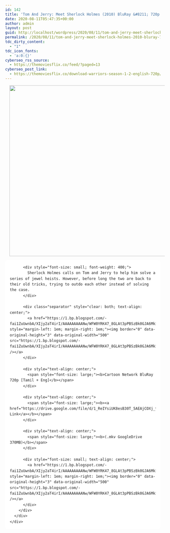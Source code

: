 ```yaml
---
id: 142
title: 'Tom And Jerry: Meet Sherlock Holmes (2010) BluRay &#8211; 720p &#8211; Dual Aud [Tamil + English] &#8211; x264 &#8211; 350MB'
date: 2020-08-11T05:47:35+00:00
author: admin
layout: post
guid: http://localhost/wordpress/2020/08/11/tom-and-jerry-meet-sherlock-holmes-2010-bluray-720p-dual-aud-tamil-english-x264-350mb/
permalink: /2020/08/11/tom-and-jerry-meet-sherlock-holmes-2010-bluray-720p-dual-aud-tamil-english-x264-350mb/
tdc_dirty_content:
  - "1"
tdc_icon_fonts:
  - 'a:0:{}'
cyberseo_rss_source:
  - https://themoviesflix.co/feed/?paged=13
cyberseo_post_link:
  - https://themoviesflix.co/download-warriors-season-1-2-english-720p/
---
```

<div dir="ltr" style="text-align: left;" trbidi="on">
  <div class="separator" style="clear: both; text-align: center;">
    <a href="https://1.bp.blogspot.com/-qFwYxe1I-u0/XUMNNFfthJI/AAAAAAAAApI/DyVT0BwuivAfZtWCqBpqIqtIcUQHxEb2QCLcBGAs/s1600/dcswchk-5f245929-62b2-4d20-8833-1c4f0fcc08c3.png" style="margin-left: 1em; margin-right: 1em;"><img loading="lazy" border="0" data-original-height="608" data-original-width="700" height="554" src="https://1.bp.blogspot.com/-qFwYxe1I-u0/XUMNNFfthJI/AAAAAAAAApI/DyVT0BwuivAfZtWCqBpqIqtIcUQHxEb2QCLcBGAs/s640/dcswchk-5f245929-62b2-4d20-8833-1c4f0fcc08c3.png" width="640" /></a>
  </div>
  
  <div class="mod" data-hveid="CA8QAA" data-md="50" data-ved="2ahUKEwi0rvKFhuLjAhUIPo8KHQT8CTIQkCkwH3oECA8QAA" lang="" style="background-color: white; border-radius: 8px; clear: none; color: #222222; font-family: arial, sans-serif; font-style: normal; letter-spacing: normal; line-height: 1.54; padding-left: 15px; padding-right: 15px; padding-top: 0px; text-align: left; text-indent: 0px; text-transform: none; white-space: normal; word-spacing: 0px;">
    <div class="PZPZlf hb8SAc kno-fb-ctx" data-attrid="description" data-hveid="CA8QAQ" data-ved="2ahUKEwi0rvKFhuLjAhUIPo8KHQT8CTIQziAoADAfegQIDxAB" style="margin: 13px 0px; overflow: hidden;">
      <div class="r-iKFVo_d_N8mY" jsl="$t t-oF0h478wPRI;$x 0;">
        <div class="kno-rdesc r-iCuqc928seis" data-rtid="iCuqc928seis" jsaction="sngtp:r.Eddvt4h-GI8;tp_btn:r.Eddvt4h-GI8" jsl="$t t-JgTEvN6zUII;$x 0;">
          <h3 class="bNg8Rb" style="clip: rect(1px, 1px, 1px, 1px); font-size: medium; font-weight: normal; height: 1px; margin: 0px; overflow: hidden; padding: 0px; position: absolute; white-space: nowrap; width: 1px; z-index: -1000;">
            Description
          </h3>
          
          <div style="font-size: small; font-weight: 400;">
            Sherlock Holmes calls on Tom and Jerry to help him solve a series of jewel heists. However, before long the two are back to their old tricks, trying to outdo each other instead of solving the case.
          </div>
          
          <div class="separator" style="clear: both; text-align: center;">
            <a href="https://1.bp.blogspot.com/-fai1ZuUwnbA/XIjy2aT4irI/AAAAAAAAANw/WFW0YRK47_8GLAt3pPBSzBk0GJA6Mk5fgCPcBGAYYCw/s1600/torrborder.gif" style="margin-left: 1em; margin-right: 1em;"><img border="0" data-original-height="3" data-original-width="500" src="https://1.bp.blogspot.com/-fai1ZuUwnbA/XIjy2aT4irI/AAAAAAAAANw/WFW0YRK47_8GLAt3pPBSzBk0GJA6Mk5fgCPcBGAYYCw/s1600/torrborder.gif" /></a>
          </div>
          
          <div style="text-align: center;">
            <span style="font-size: large;"><b>Cartoon Network BluRay 720p [Tamil + Eng]</b></span>
          </div>
          
          <div style="text-align: center;">
            <span style="font-size: large;"><b><a href="https://drive.google.com/file/d/1_ReIYsiUK8esB30T_5AEAjCOXj_9Q1h-/view">Download Link</a></b></span>
          </div>
          
          <div style="text-align: center;">
            <span style="font-size: large;"><b>(.mkv GoogleDrive 370MB)</b></span>
          </div>
          
          <div style="font-size: small; text-align: center;">
            <a href="https://1.bp.blogspot.com/-fai1ZuUwnbA/XIjy2aT4irI/AAAAAAAAANw/WFW0YRK47_8GLAt3pPBSzBk0GJA6Mk5fgCPcBGAYYCw/s1600/torrborder.gif" style="margin-left: 1em; margin-right: 1em;"><img border="0" data-original-height="3" data-original-width="500" src="https://1.bp.blogspot.com/-fai1ZuUwnbA/XIjy2aT4irI/AAAAAAAAANw/WFW0YRK47_8GLAt3pPBSzBk0GJA6Mk5fgCPcBGAYYCw/s1600/torrborder.gif" /></a>
          </div>
        </div>
      </div>
    </div>
  </div>
</div>